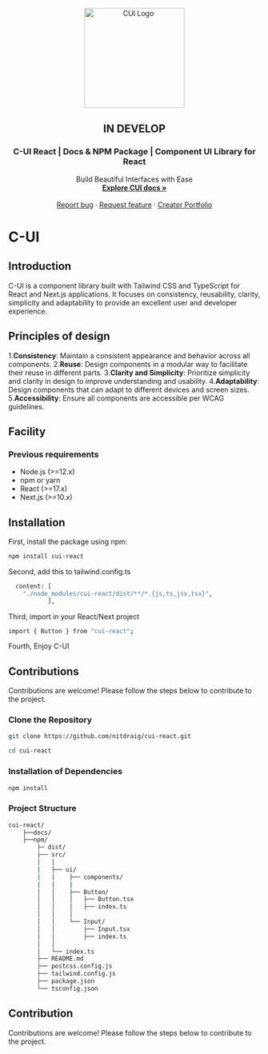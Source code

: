 <p align="center">
  <a href="https://c-ui.agustin.top/">
    <img src="https://res.cloudinary.com/draig/image/upload/v1720318582/cui/qri5p1r8fwfp8wvfc6l0.png" alt="CUI Logo" width="200" height="200">
  </a>
</p>
<h2 align="center">IN DEVELOP</h2>

<h3 align="center">C-UI React | Docs & NPM Package | Component UI Library for React</h3>

<p align="center">
  Build Beautiful Interfaces with Ease
  <br>
<a href="https://c-ui.agustin.top/"><strong>Explore CUI docs »</strong></a>
  <br>
  <br>
  <a href="https://github.com/nitdraig/cui-react/issues">Report bug</a>
  ·
  <a href="https://github.com/nitdraig/cui-react/issues">Request feature</a>
  ·
  <a href="https://agustin.top/">Creator Portfolio</a>
</p>

# C-UI

## Introduction
C-UI is a component library built with Tailwind CSS and TypeScript for React and Next.js applications. It focuses on consistency, reusability, clarity, simplicity and adaptability to provide an excellent user and developer experience.

## Principles of design
1.**Consistency**: Maintain a consistent appearance and behavior across all components.
2.**Reuse**: Design components in a modular way to facilitate their reuse in different parts.
3.**Clarity and Simplicity**: Prioritize simplicity and clarity in design to improve understanding and usability.
4.**Adaptability**: Design components that can adapt to different devices and screen sizes.
5.**Accessibility**: Ensure all components are accessible per WCAG guidelines.

## Facility
### Previous requirements
- Node.js (>=12.x)
- npm or yarn
- React (>=17.x)
- Next.js (>=10.x)


## Installation

First, install the package using npm:

```bash
npm install cui-react
```
Second, add this to tailwind.config.ts
```bash
  content: [
    "./node_modules/cui-react/dist/**/*.{js,ts,jsx,tsx}",
           ], 

```
Third, import in your React/Next project
```bash
import { Button } from "cui-react";
```
Fourth, Enjoy C-UI

## Contributions
Contributions are welcome! Please follow the steps below to contribute to the project.

### Clone the Repository

```bash
git clone https://github.com/nitdraig/cui-react.git

cd cui-react
```
### Installation of Dependencies

```bash
npm install
```

### Project Structure

```bash
cui-react/
    ├──docs/ 
    ├──npm/
        ├─ dist/ 
        ├── src/
        │   |
        |   ├── ui/
        |   |    ├── components/
        |   |    |
        │   │    ├── Button/
        │   │    │   ├── Button.tsx
        │   │    │   ├── index.ts
        │   │    │   
        │   │    └── Input/
        │   │        ├── Input.tsx
        │   │        ├── index.ts
        │   │       
        │   └── index.ts
        ├── README.md
        ├── postcss.config.js
        ├── tailwind.config.js
        ├── package.json
        └── tsconfig.json
```

## Contribution
Contributions are welcome! Please follow the steps below to contribute to the project.
